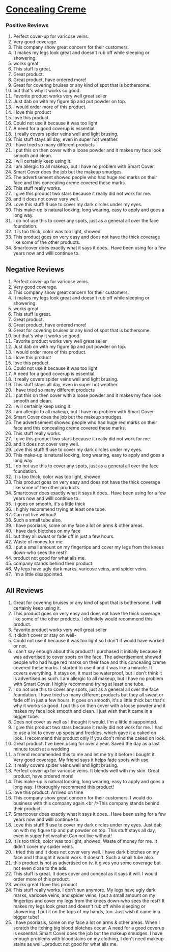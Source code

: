 # [Concealing Creme](https://products.checkmycream.com/products/Concealing-Creme.html)

### Positive Reviews

<ol>
      <li>Perfect cover-up for varicose veins.</li>
      <li>Very good coverage.</li>
      <li>This company show great concern for their customers.</li>
      <li>It makes my legs look great and doesn&#x27;t rub off while sleeping or showering.</li>
      <li>works great</li>
      <li>This stuff is great.</li>
      <li>Great product.</li>
      <li>Great product, have ordered more!</li>
      <li>Great for covering bruises or any kind of spot that is bothersome.  </li>
      <li>but that&#x27;s why it works so good.</li>
      <li>Favorite product works very well  great seller</li>
      <li>Just dab on with my figure tip and put powder on top.</li>
      <li>I would order more of this product.</li>
      <li>I love this product</li>
      <li>love this product.  </li>
      <li>Could not use it because it was too light</li>
      <li>A need for a good coverup is essential.  </li>
      <li>It really covers spider veins well and light brusing.</li>
      <li>This stuff stays all day, even in super hot weather.</li>
      <li>I have tried so many different products</li>
      <li>I put this on then cover with a loose powder and it makes my face look smooth and clean.</li>
      <li>I will certainly keep using it.</li>
      <li>I am allergic to all makeup, but I have no problem with Smart Cover.  </li>
      <li>Smart Cover does the job but the makeup smudges.  </li>
      <li>The advertisement showed people who had huge red marks on their face and this concealing creme covered these marks.  </li>
      <li>This stuff really works.</li>
      <li>I give this product two stars because it really did not work for me.  </li>
      <li>and it does not cover very well.</li>
      <li>Love this stuff!!!I use to cover my dark circles under my eyes.</li>
      <li>This make-up is natural looking, long wearing, easy to apply and goes a long way.</li>
      <li>I do not use this to cover any spots, just as a general all over the face foundation.</li>
      <li>It is too thick, color was too light, showed.</li>
      <li>This product goes on very easy and does not have the thick coverage like some of the other products.  </li>
      <li>Smartcover does exactly what it says it does.. Have been using for a few years now and willl continue to.</li>
</ol>


<h2>Negative Reviews</h2>
<ol>
<li> Perfect cover-up for varicose veins.</li>
<li> Very good coverage.</li>
<li> This company show great concern for their customers.</li>
<li> It makes my legs look great and doesn&#x27;t rub off while sleeping or showering.</li>
<li> works great</li>
<li> This stuff is great.</li>
<li> Great product.</li>
<li> Great product, have ordered more!</li>
<li> Great for covering bruises or any kind of spot that is bothersome.  </li>
<li> but that&#x27;s why it works so good.</li>
<li> Favorite product works very well  great seller</li>
<li> Just dab on with my figure tip and put powder on top.</li>
<li> I would order more of this product.</li>
<li> I love this product</li>
<li> love this product.  </li>
<li> Could not use it because it was too light</li>
<li> A need for a good coverup is essential.  </li>
<li> It really covers spider veins well and light brusing.</li>
<li> This stuff stays all day, even in super hot weather.</li>
<li> I have tried so many different products</li>
<li> I put this on then cover with a loose powder and it makes my face look smooth and clean.</li>
<li> I will certainly keep using it.</li>
<li> I am allergic to all makeup, but I have no problem with Smart Cover.  </li>
<li> Smart Cover does the job but the makeup smudges.  </li>
<li> The advertisement showed people who had huge red marks on their face and this concealing creme covered these marks.  </li>
<li> This stuff really works.</li>
<li> I give this product two stars because it really did not work for me.  </li>
<li> and it does not cover very well.</li>
<li> Love this stuff!!!I use to cover my dark circles under my eyes.</li>
<li> This make-up is natural looking, long wearing, easy to apply and goes a long way.</li>
<li> I do not use this to cover any spots, just as a general all over the face foundation.</li>
<li> It is too thick, color was too light, showed.</li>
<li> This product goes on very easy and does not have the thick coverage like some of the other products.  </li>
<li> Smartcover does exactly what it says it does.. Have been using for a few years now and willl continue to.</li>
<li> It goes on smooth, it&#x27;s a little thick</li>
<li> I highly recommend trying at least one tube.</li>
<li> Can not live without!</li>
<li> Such a small tube also.</li>
<li> I have psoriasis, some on my face a lot on arms &amp; other areas.  </li>
<li> I have dark blotches on my face</li>
<li> but they all sweat or fade off in just a few hours.</li>
<li> Waste of money for me.</li>
<li> I put a small amount on my fingertips and cover my legs from the knees down-who sees the rest?</li>
<li> product not good for what ails me.</li>
<li> company stands behind their product.</li>
<li> My legs have ugly dark marks, varicose veins, and spider veins.  </li>
<li> I&#x27;m a little disappointed.</li>
</ol>

<h2>All Reviews</h2>

<ol>
    <li> Great for covering bruises or any kind of spot that is bothersome.  I will certainly keep using it.</li>
    <li> This product goes on very easy and does not have the thick coverage like some of the other products.  I definitely would recommend this product.</li>
    <li> Favorite product works very well  great seller</li>
    <li> It didn&#x27;t cover or stay on well-</li>
    <li> Could not use it because it was too light so I don&#x27;t if would have worked or not.</li>
    <li> I can&#x27;t say enough about this product!  I purchased it initially because it was advertised to cover spots on the face.  The advertisement showed people who had huge red marks on their face and this concealing creme covered these marks.  I started to use it and it was like a miracle.  It covers everything.  It stays on, it must be waterproof, but I don&#x27;t think it is advertised as such.  I am allergic to all makeup, but I have no problem with Smart Cover.  I highly recommend trying at least one tube.</li>
    <li> I do not use this to cover any spots, just as a general all over the face foundation. I have tried so many different products but they all sweat or fade off in just a few hours. It goes on smooth, it&#x27;s a little thick but that&#x27;s why it works so good. I put this on then cover with a loose powder and it makes my face look smooth and clean. I just wish that it came in a bigger tube.</li>
    <li> Does not cover as well as I thought it would.  I&#x27;m a little disappointed.</li>
    <li> I give this product two stars because it really did not work for me.  I had to use a lot to cover up spots and freckles, which gave it a caked on look.  I recommend this product only if you don&#x27;t mind the caked on look.</li>
    <li> Great product. I&#x27;ve been using for over a year. Saved the day as a last minute touch at a wedding</li>
    <li> a friend recommended this to me and let me try it before I bought it.  Very good coverage. My friend says it helps fade spots with use</li>
    <li> It really covers spider veins well and light brusing.</li>
    <li> Perfect cover-up for varicose veins. It blends well with my skin. Great product, have ordered more!</li>
    <li> This make-up is natural looking, long wearing, easy to apply and goes a long way. I thoroughly recommend this product!</li>
    <li> love this product.  Arrived on time</li>
    <li> This company show great concern for their customers. I would do business with this company again.&lt;br /&gt;This company stands behind their product.</li>
    <li> Smartcover does exactly what it says it does.. Have been using for a few years now and willl continue to.</li>
    <li> Love this stuff!!!I use to cover my dark circles under my eyes. Just dab on with my figure tip and put powder on top. This stuff stays all day, even in super hot weather.Can not live without!</li>
    <li> It is too thick, color was too light, showed. Waste of money for me. It didn&#x27;t cover my spider veins.</li>
    <li> I tried this and it does not cover very well. I have dark blotches on my face and I thought it would work. It doesn&#x27;t. Such a small tube also.</li>
    <li> this product is not as advertised on tv. it gives you some coverage but not even close to the ads.</li>
    <li> This stuff is great. It does cover and conceal as it says it will. I would order more of this product.</li>
    <li> works great I love this product</li>
    <li> This stuff really works. I don&#x27;t sun anymore. My legs have ugly dark marks, varicose veins, and spider veins.  I put a small amount on my fingertips and cover my legs from the knees down-who sees the rest? It makes my legs look great and doesn&#x27;t rub off while sleeping or showering. I put it on the tops of my hands, too. Just wish it came in a bigger tube!</li>
    <li> I have psoriasis, some on my face a lot on arms &amp; other areas.  When I scratch the itching big  blood blotches occur.  A need for a good coverup is essential.  Smart Cover does the job but the makeup smudges.  I have enough problems with bloodstains on my clothing, I don&#x27;t need makeup stains as well...product not good for what ails me.</li>
</ol>




